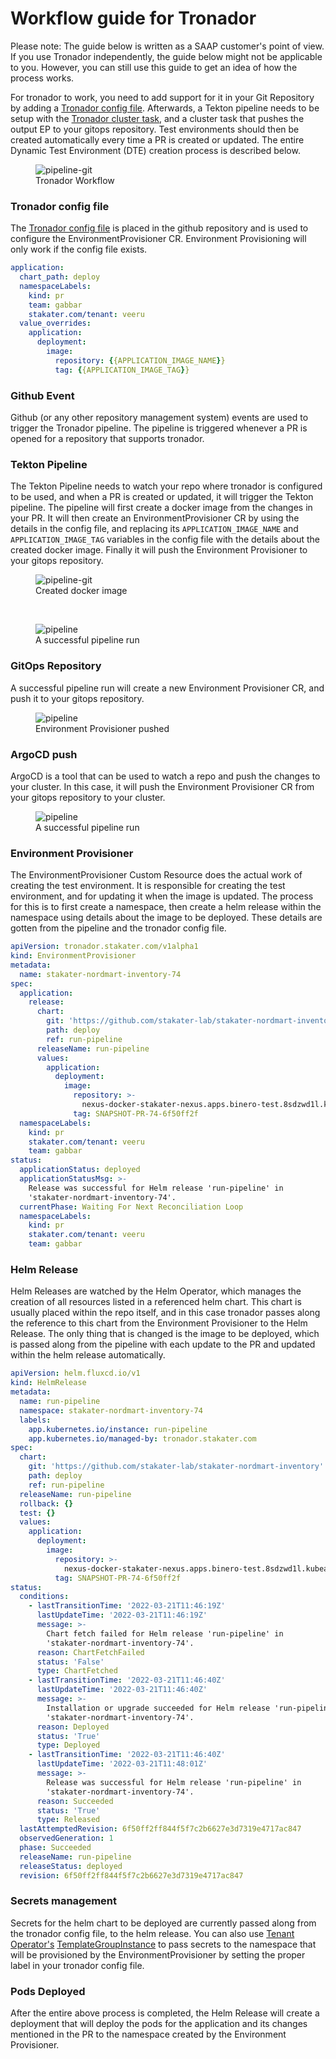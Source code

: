# Workflow guide for Tronador

Please note: The guide below is written as a SAAP customer's point of view. If you use Tronador independently, the guide below might not be applicable to you. However, you can still use this guide to get an idea of how the process works.

For tronador to work, you need to add support for it in your Git Repository by adding a [Tronador config file](./config_file.html). Afterwards, a Tekton pipeline needs to be setup with the [Tronador cluster task](./cluster_task.html), and a cluster task that pushes the output EP to your gitops repository. Test environments should then be created automatically every time a PR is created or updated. The entire Dynamic Test Environment (DTE) creation process is described below.


<figure>
  <img
  src="./images/workflow.png"
  alt="pipeline-git">
  <figcaption>Tronador Workflow</figcaption>
</figure>

### Tronador config file

The [Tronador config file](./config_file.html) is placed in the github repository and is used to configure the EnvironmentProvisioner CR. Environment Provisioning will only work if the config file exists.

```yaml
application:
  chart_path: deploy
  namespaceLabels:
    kind: pr
    team: gabbar
    stakater.com/tenant: veeru
  value_overrides:
    application:
      deployment:
        image:
          repository: {{APPLICATION_IMAGE_NAME}}
          tag: {{APPLICATION_IMAGE_TAG}}
```

### Github Event
 Github (or any other repository management system) events are used to trigger the Tronador pipeline. The pipeline is triggered whenever a PR is opened for a repository that supports tronador.

### Tekton Pipeline

The Tekton Pipeline needs to watch your repo where tronador is configured to be used, and when a PR is created or updated, it will trigger the Tekton pipeline. The pipeline will first create a docker image from the changes in your PR. It will then create an EnvironmentProvisioner CR by using the details in the config file, and replacing its `APPLICATION_IMAGE_NAME` and `APPLICATION_IMAGE_TAG` variables in the config file with the details about the created docker image. Finally it will push the Environment Provisioner to your gitops repository.

<figure>
  <img
  src="./images/pipeline-git.png"
  alt="pipeline-git">
  <figcaption>Created docker image</figcaption>
</figure>

<br>

<figure>
  <img
  src="./images/pipeline.png"
  alt="pipeline">
  <figcaption>A successful pipeline run</figcaption>
</figure>

### GitOps Repository

A successful pipeline run will create a new Environment Provisioner CR, and push it to your gitops repository.

<figure>
  <img
  src="./images/gitops.png"
  alt="pipeline">
  <figcaption>Environment Provisioner pushed</figcaption>
</figure>

### ArgoCD push

ArgoCD is a tool that can be used to watch a repo and push the changes to your cluster. In this case, it will push the Environment Provisioner CR from your gitops repository to your cluster.

<figure>
  <img
  src="./images/argocd.png"
  alt="pipeline">
  <figcaption>A successful pipeline run</figcaption>
</figure>

### Environment Provisioner

The EnvironmentProvisioner Custom Resource does the actual work of creating the test environment. It is responsible for creating the test environment, and for updating it when the image is updated. The process for this is to first create a namespace, then create a helm release within the namespace using details about the image to be deployed. These details are gotten from the pipeline and the tronador config file.

```yaml
apiVersion: tronador.stakater.com/v1alpha1
kind: EnvironmentProvisioner
metadata:
  name: stakater-nordmart-inventory-74
spec:
  application:
    release:
      chart:
        git: 'https://github.com/stakater-lab/stakater-nordmart-inventory'
        path: deploy
        ref: run-pipeline
      releaseName: run-pipeline
      values:
        application:
          deployment:
            image:
              repository: >-
                nexus-docker-stakater-nexus.apps.binero-test.8sdzwd1l.kubeapp.cloud/stakater-nordmart-inventory
              tag: SNAPSHOT-PR-74-6f50ff2f
  namespaceLabels:
    kind: pr
    stakater.com/tenant: veeru
    team: gabbar
status:
  applicationStatus: deployed
  applicationStatusMsg: >-
    Release was successful for Helm release 'run-pipeline' in
    'stakater-nordmart-inventory-74'.
  currentPhase: Waiting For Next Reconciliation Loop
  namespaceLabels:
    kind: pr
    stakater.com/tenant: veeru
    team: gabbar
```

### Helm Release

Helm Releases are watched by the Helm Operator, which manages the creation of all resources listed in a referenced helm chart. This chart is usually placed within the repo itself, and in this case tronador passes along the reference to this chart from the Environment Provisioner to the Helm Release. The only thing that is changed is the image to be deployed, which is passed along from the pipeline with each update to the PR and updated within the helm release automatically.

```yaml
apiVersion: helm.fluxcd.io/v1
kind: HelmRelease
metadata:
  name: run-pipeline
  namespace: stakater-nordmart-inventory-74
  labels:
    app.kubernetes.io/instance: run-pipeline
    app.kubernetes.io/managed-by: tronador.stakater.com
spec:
  chart:
    git: 'https://github.com/stakater-lab/stakater-nordmart-inventory'
    path: deploy
    ref: run-pipeline
  releaseName: run-pipeline
  rollback: {}
  test: {}
  values:
    application:
      deployment:
        image:
          repository: >-
            nexus-docker-stakater-nexus.apps.binero-test.8sdzwd1l.kubeapp.cloud/stakater-nordmart-inventory
          tag: SNAPSHOT-PR-74-6f50ff2f
status:
  conditions:
    - lastTransitionTime: '2022-03-21T11:46:19Z'
      lastUpdateTime: '2022-03-21T11:46:19Z'
      message: >-
        Chart fetch failed for Helm release 'run-pipeline' in
        'stakater-nordmart-inventory-74'.
      reason: ChartFetchFailed
      status: 'False'
      type: ChartFetched
    - lastTransitionTime: '2022-03-21T11:46:40Z'
      lastUpdateTime: '2022-03-21T11:46:40Z'
      message: >-
        Installation or upgrade succeeded for Helm release 'run-pipeline' in
        'stakater-nordmart-inventory-74'.
      reason: Deployed
      status: 'True'
      type: Deployed
    - lastTransitionTime: '2022-03-21T11:46:40Z'
      lastUpdateTime: '2022-03-21T11:48:01Z'
      message: >-
        Release was successful for Helm release 'run-pipeline' in
        'stakater-nordmart-inventory-74'.
      reason: Succeeded
      status: 'True'
      type: Released
  lastAttemptedRevision: 6f50ff2ff844f5f7c2b6627e3d7319e4717ac847
  observedGeneration: 1
  phase: Succeeded
  releaseName: run-pipeline
  releaseStatus: deployed
  revision: 6f50ff2ff844f5f7c2b6627e3d7319e4717ac847
```

### Secrets management

Secrets for the helm chart to be deployed are currently passed along from the tronador config file, to the helm release. You can also use [Tenant Operator's](../tenant-operator/overview.html) [TemplateGroupInstance](../tenant-operator/customresources.html#_5-templategroupinstance) to pass secrets to the namespace that will be provisioned by the EnvironmentProvisioner by setting the proper label in your tronador config file.

### Pods Deployed

After the entire above process is completed, the Helm Release will create a deployment that will deploy the pods for the application and its changes mentioned in the PR to the namespace created by the Environment Provisioner.